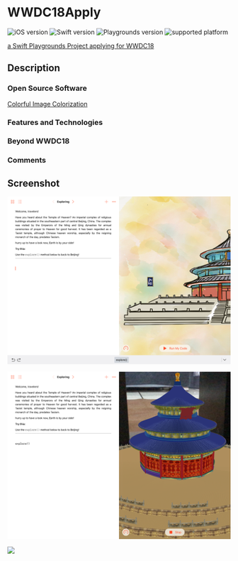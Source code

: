 # WWDC18Apply
![iOS version](https://img.shields.io/badge/iOS-11.2-brightgreen.svg) ![Swift version](https://img.shields.io/badge/Swift-4.0-blue.svg) ![Playgrounds version](https://img.shields.io/badge/Swift%20Playgrounds-2.0%20or%20later-orange.svg) ![supported platform](https://img.shields.io/badge/platform-iPad-lightgrey.svg)

[a Swift Playgrounds Project applying for WWDC18](https://github.com/zjzsliyang/WWDC17Apply)

## Description

### Open Source Software

[Colorful Image Colorization](https://github.com/richzhang/colorization)



### Features and Technologies



### Beyond WWDC18



### Comments





## Screenshot

![](ref/explore1.PNG)

![](ref/explore2.PNG)

![](ref/polish.PNG)

